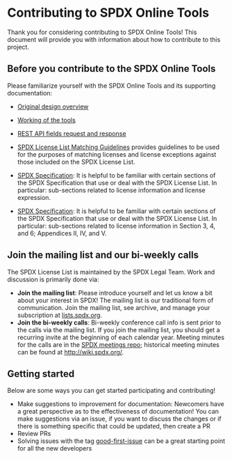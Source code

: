 # Contributing to SPDX Online Tools

Thank you for considering contributing to SPDX Online Tools! This document will provide you with information about how to contribute to this project.

## Before you contribute to the SPDX Online Tools

Please familiarize yourself with the SPDX Online Tools
and its supporting documentation:

- [Original design overview](https://github.com/spdx/spdx-online-tools/wiki/Online-SPDX-Tool,-Google-Summer-of-Code-2017)
- [Working of the tools](https://github.com/spdx/spdx-online-tools/wiki/Working-of-the-tools)
- [REST API fields request and response](https://github.com/spdx/spdx-online-tools/wiki/REST-API-Fields-Request-and-Response)
- [SPDX License List Matching Guidelines](https://spdx.org/spdx-license-list/matching-guidelines) provides guidelines to be used for the purposes of matching licenses and license exceptions against those included on the SPDX License List.
- [SPDX Specification](https://spdx.org/specifications): It is helpful to be familiar with certain sections of the SPDX Specification that use or deal with the SPDX License List. In particular: sub-sections related to license information and license expression.

- [SPDX Specification](https://spdx.org/specifications): It is helpful to be familiar with certain sections of the SPDX Specification that use or deal with the SPDX License List. In particular: sub-sections related to license information in Section 3, 4, and 6; Appendices II, IV, and V.

## Join the mailing list and our bi-weekly calls

The SPDX License List is maintained by the SPDX Legal Team. Work and discussion is primarily done via:

- **Join the mailing list**: Please introduce yourself and let us know a bit about your interest in SPDX! The mailing list is our traditional form of communication. Join the mailing list, see archive, and manage your subscription at [lists.spdx.org](https://lists.spdx.org/g/Spdx-legal).
- **Join the bi-weekly calls**: Bi-weekly conference call info is sent prior to the calls via the mailing list. If you join the mailing list, you should get a recurring invite at the beginning of each calendar year. Meeting minutes for the calls are in the [SPDX meetings repo](https://github.com/spdx/meetings/tree/main/legal); historical meeting minutes can be found at <http://wiki.spdx.org/>.

## Getting started

Below are some ways you can get started participating and contributing!

- Make suggestions to improvement for documentation: Newcomers have a great perspective as to the effectiveness of documentation! You can make suggestions via an issue, if you want to discuss the changes or if there is something specific that could be updated, then create a PR
- Review PRs
- Solving issues with the tag [good-first-issue](https://github.com/spdx/spdx-online-tools/labels/good-first-issue) can be a great starting point for all the new developers
